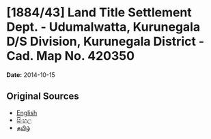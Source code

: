 # [1884/43] Land Title Settlement Dept. - Udumalwatta, Kurunegala D/S Division, Kurunegala District - Cad. Map No. 420350

**Date:** 2014-10-15

## Original Sources

- [English](https://documents.gov.lk/view/extra-gazettes/2014/10/1884-43_E.pdf)
- [සිංහල](https://documents.gov.lk/view/extra-gazettes/2014/10/1884-43_S.pdf)
- [தமிழ்](https://documents.gov.lk/view/extra-gazettes/2014/10/1884-43_T.pdf)
